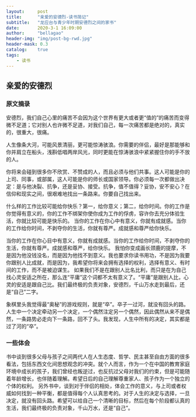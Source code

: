 ```yaml
---
layout:     post
title:      "亲爱的安德烈-读书简记"
subtitle:   "龙应台与青少年时期安德烈之间的家书"
date:       2020-3-1 16:09:00
author:     "bellagao"
header-img: "img/post-bg-rwd.jpg"
header-mask: 0.3
catalog:    true
tags:
    - 读书
---
```


## 亲爱的安德烈

### 原文摘录

安德烈，我们自己心里的痛苦不会因为这个世界有更大或者更“值的”的痛苦而变得微不足道；它对别人也许微不足道，对我们自己，每一次痛苦都是绝对的，真实的，很重大，很痛。

人生像条大河，可能风景清丽，更可能惊涛骇浪。你需要的伴侣，最好是那能够和你并肩立在船头，浅斟低唱两岸风光，同时更能在惊涛骇浪中紧紧握住你的手不放的人。 

你将来会碰到很多你不欣赏、不赞成的人，而且必须与他们共事。这人可能是你的上司、同事，或部属，这人可能是你的师长或国家领导。你必须每一次都做出决定：是与他决裂、抗争，还是妥协、接受。抗争，值不值得？妥协，安不安心？在信仰和现实之间，很艰难地找出一条路来。你要自己找出来。

什么样的工作比较可能给你快乐？第一，给你意义；第二，给你时间。你的工作是你觉得有意义的，你的工作不绑架你使你成为工作的俘虏，容许你去充分体验生活，你就比较可能是快乐的。 当你的工作在你心中有意义，你就有成就感。当你的工作给你时间，不剥夺你的生活，你就有尊严。成就感和尊严给你快乐。

当你的工作在你心目中有意义，你就有成就感。当你的工作给你时间，不剥夺你的生活，你就有尊严。成就感和尊严，给你快乐。 我怕你变成画长颈鹿的提摩，不是因为他没钱没名，而是因为他找不到意义。我也要求你读书用功，不是因为我要你跟别人比成就，而是因为，我希望你将来会拥有选择的权利，选择有意义、有时间的工作，而不是被迫谋生。 如果我们不是在跟别人比名比利，而只是在为自己找心灵安适之所在，那么连“平庸”这个词都不太有意义了。“平庸”是跟别人比，心灵的安适是跟自己比。我们最终极的负责对象，安德烈，千山万水走到最后，还是“自己”二字。

象棋里头我觉得最“奥秘”的游戏规则，就是“卒”。卒子一过河，就没有回头的路。人生中一个决定牵动另一个决定，一个偶然注定另一个偶然，因此偶然从来不是偶然，一条路势必走向下一条路，回不了头。我发现，人生中所有的决定，其实都是过了河的“卒”。

### 一些体会

书中谈到很多父母与孩子之间两代人在人生态度、哲学、民主甚至自由方面的很多看法，包括东西文化间思想观念的冲突。就个人而言，作为一个在中国的教育家庭环境中成长的孩子，我们曾经也叛逆过，也反抗过父母对我们的约束，但是可能随着年龄增长，也伴随着理解。希望日后的自己理解尊重家人、孩子作为一个独立的个体的权利。
另外书中，谈到对于伴侣的相处，体会工作的意义，与上司或者权威如何找到一种平衡，都是值得每个人认真思考的。对于人生的决定与选择，一旦决定，就没有回头路。希望可以给自己一个清晰的目标，然后在每个阶段都认真的生活，我们最终极的负责对象，千山万水，还是“自己”。


